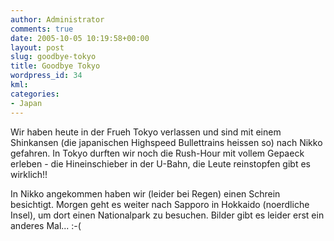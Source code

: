 ```yaml
---
author: Administrator
comments: true
date: 2005-10-05 10:19:58+00:00
layout: post
slug: goodbye-tokyo
title: Goodbye Tokyo
wordpress_id: 34
kml: 
categories:
- Japan
---
```


Wir haben heute in der Frueh Tokyo verlassen und sind mit einem Shinkansen (die japanischen Highspeed Bullettrains heissen so) nach Nikko gefahren. In Tokyo durften wir noch die Rush-Hour mit vollem Gepaeck erleben - die Hineinschieber in der U-Bahn, die Leute reinstopfen  gibt es wirklich!!

In Nikko angekommen haben wir (leider bei Regen) einen Schrein besichtigt. Morgen geht es weiter nach Sapporo in Hokkaido (noerdliche Insel), um dort einen Nationalpark zu besuchen. Bilder gibt es leider erst ein anderes Mal... :-(

<div class="map" url="Japan/Kyoto-Sapporo.kml"></div>
